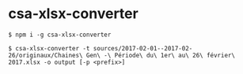 # csa-xlsx-converter

`$ npm i -g csa-xlsx-converter`

`$ csa-xlsx-converter -t sources/2017-02-01--2017-02-26/originaux/Chaines\ Gen\ -\ Période\ du\ 1er\ au\ 26\ février\ 2017.xlsx -o output [-p <prefix>]`
